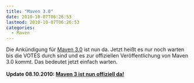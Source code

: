 ```yaml
---
title: "Maven 3.0"
date: 2010-10-07T06:26:53
lastmod: 2010-10-07T06:26:53
categories:
  - Maven
---
```

Die Ankündigung für <a href="http://maven.40175.n5.nabble.com/VOTE-Release-Apache-Maven-3-0-td3173276.html#a3173276">Maven 3.0</a> ist nun da. Jetzt heißt es nur noch warten bis die VOTES durch sind und es zur offiziellen Veröffentlichung von Maven 3.0 kommt. Das bedeutet jetzt einfach warten.<br/>
<br/>
<b>Update 08.10.2010: <a href="http://maven.40175.n5.nabble.com/Apache-Maven-3-0-Released-td3204572.html#a3204572">Maven 3 ist nun offiziell da!</a></b>
